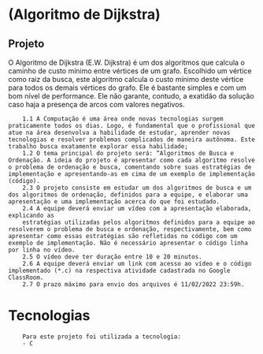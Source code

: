 # (Algoritmo de Dijkstra) 

## Projeto  

O Algoritmo de Dijkstra (E.W. Dijkstra) é um dos algoritmos que calcula o caminho de custo mínimo entre vértices de um grafo. Escolhido um vértice como raiz da busca, este algoritmo calcula o custo mínimo deste vértice para todos os demais vértices do grafo. Ele é bastante simples e com um bom nível de performance. Ele não garante, contudo, a exatidão da solução caso haja a presença de arcos com valores negativos.

        1.1 A Computação é uma área onde novas tecnologias surgem praticamente todos os dias. Logo, é fundamental que o profissional que atue na área desenvolva a habilidade de estudar, aprender novas tecnologias e resolver problemas complicados de maneira autônoma. Este trabalho busca exatamente explorar essa habilidade;
        1.2 O tema principal do projeto será: “Algoritmos de Busca e Ordenação. A ideia do projeto é apresentar como cada algoritmo resolve o problema de ordenação e busca, comentando sobre suas estratégias de implementação e apresentando-as em cima de um exemplo de implementação (código).
        2.3 O projeto consiste em estudar um dos algoritmos de busca e um dos algoritmos de ordenação, definidos para a equipe, e elaborar uma apresentação e uma implementação acerca do que foi estudado.
        2.4 A equipe deverá enviar um vídeo com a apresentação elaborada, explicando as
        estratégias utilizadas pelos algoritmos definidos para a equipe ao resolverem o problema de busca e ordenação, respectivamente, bem como apresentar como essas estratégias são refletidas no código com um exemplo de implementação. Não é necessário apresentar o código linha por linha no vídeo.
        2.5 O vídeo deve ter duração entre 10 e 20 minutos.
        2.6 A equipe deverá enviar um link com acesso ao vídeo e o código implementado (*.c) na respectiva atividade cadastrada no Google ClassRoom.
        2.7 O prazo máximo para envio dos arquivos é 11/02/2022 23:59h.

# Tecnologias
        Para este projeto foi utilizada a tecnologia:
        - C
